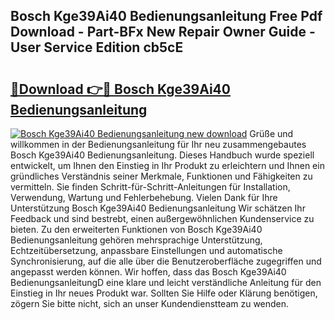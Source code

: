 ## Bosch Kge39Ai40 Bedienungsanleitung Free Pdf Download - Part-BFx New Repair Owner Guide - User Service Edition cb5cE

# <h2><a href="http://df4wm19.blite.top/?on=Bosch+Kge39Ai40+Bedienungsanleitung">🔗Download 👉🔴 Bosch Kge39Ai40 Bedienungsanleitung</a></h2>

[![Bosch Kge39Ai40 Bedienungsanleitung new download](https://i.imgur.com/lujVjoI.png)](http://df4wm19.blite.top/?on=Bosch+Kge39Ai40+Bedienungsanleitung)
Grüße und willkommen in der Bedienungsanleitung für Ihr neu zusammengebautes Bosch Kge39Ai40 Bedienungsanleitung. Dieses Handbuch wurde speziell entwickelt, um Ihnen den Einstieg in Ihr Produkt zu erleichtern und Ihnen ein gründliches Verständnis seiner Merkmale, Funktionen und Fähigkeiten zu vermitteln. Sie finden Schritt-für-Schritt-Anleitungen für Installation, Verwendung, Wartung und Fehlerbehebung. Vielen Dank für Ihre Unterstützung Bosch Kge39Ai40 Bedienungsanleitung Wir schätzen Ihr Feedback und sind bestrebt, einen außergewöhnlichen Kundenservice zu bieten. Zu den erweiterten Funktionen von Bosch Kge39Ai40 Bedienungsanleitung gehören mehrsprachige Unterstützung, Echtzeitübersetzung, anpassbare Einstellungen und automatische Synchronisierung, auf die alle über die Benutzeroberfläche zugegriffen und angepasst werden können. Wir hoffen, dass das Bosch Kge39Ai40 BedienungsanleitungD eine klare und leicht verständliche Anleitung für den Einstieg in Ihr neues Produkt war. Sollten Sie Hilfe oder Klärung benötigen, zögern Sie bitte nicht, sich an unser Kundendienstteam zu wenden.
